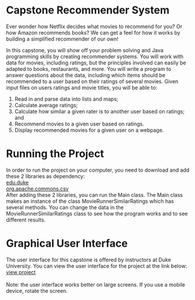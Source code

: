 # Capstone Recommender System
Ever wonder how Netflix decides what movies to recommend for you? Or how Amazon recommends books? We can get a feel for how it works by building a simplified recommender of our own!

In this capstone, you will show off your problem solving and Java programming skills by creating recommender systems. You will work with data for movies, including ratings, but the principles involved can easily be adapted to books, restaurants, and more. You will write a program to answer questions about the data, including which items should be recommended to a user based on their ratings of several movies. Given input files on users ratings and movie titles, you will be able to:

1. Read in and parse data into lists and maps;
2. Calculate average ratings;
3. Calculate how similar a given rater is to another user based on ratings; and
4. Recommend movies to a given user based on ratings. 
5. Display recommended movies for a given user on a webpage.

# Running the Project
In order to run the project on your computer, you need to download and add these 2 libraries as dependency:<br/>
[edu.duke](http://www.dukelearntoprogram.com/downloads/archives/courserajava.jar)<br/>
[org.apache.commons.csv](http://www.dukelearntoprogram.com/downloads/archives/apache-csv.jar)<br/>
After adding these 2 libraries, you can run the Main class. The Main class makes an instance of the class MovieRunnerSimilarRatings
which has several methods. You can change the data in the MovieRunnerSimilarRatings class to see how the program
works and to see different results.

# Graphical User Interface
The user interface for this capstone is offered by instructors at Duke University. You can view the user interface for the project at the link below:<br/>
[view project](http://www.dukelearntoprogram.com/capstone/recommender.php?id=v4nPk2xetsKQUq)<br/>
<br/>
Note: the user interface works better on large screens. If you use a mobile device, rotate the screen.